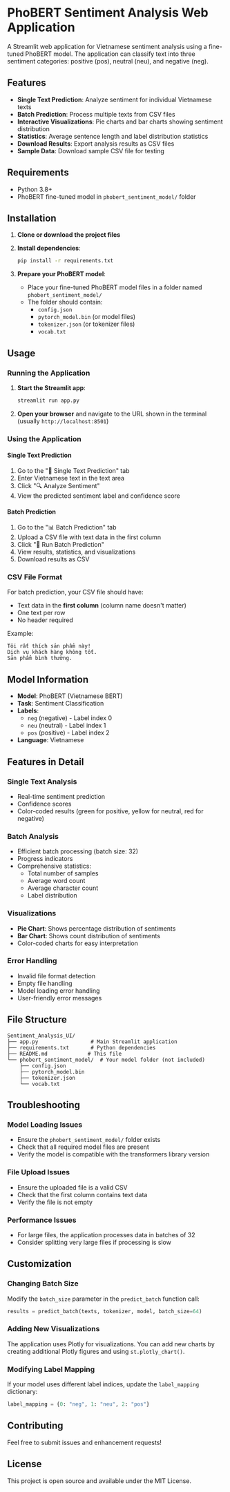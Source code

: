 # PhoBERT Sentiment Analysis Web Application

A Streamlit web application for Vietnamese sentiment analysis using a fine-tuned PhoBERT model. The application can classify text into three sentiment categories: positive (pos), neutral (neu), and negative (neg).

## Features

- **Single Text Prediction**: Analyze sentiment for individual Vietnamese texts
- **Batch Prediction**: Process multiple texts from CSV files
- **Interactive Visualizations**: Pie charts and bar charts showing sentiment distribution
- **Statistics**: Average sentence length and label distribution statistics
- **Download Results**: Export analysis results as CSV files
- **Sample Data**: Download sample CSV file for testing

## Requirements

- Python 3.8+
- PhoBERT fine-tuned model in `phobert_sentiment_model/` folder

## Installation

1. **Clone or download the project files**

2. **Install dependencies**:
   ```bash
   pip install -r requirements.txt
   ```

3. **Prepare your PhoBERT model**:
   - Place your fine-tuned PhoBERT model files in a folder named `phobert_sentiment_model/`
   - The folder should contain:
     - `config.json`
     - `pytorch_model.bin` (or model files)
     - `tokenizer.json` (or tokenizer files)
     - `vocab.txt`

## Usage

### Running the Application

1. **Start the Streamlit app**:
   ```bash
   streamlit run app.py
   ```

2. **Open your browser** and navigate to the URL shown in the terminal (usually `http://localhost:8501`)

### Using the Application

#### Single Text Prediction
1. Go to the "📝 Single Text Prediction" tab
2. Enter Vietnamese text in the text area
3. Click "🔍 Analyze Sentiment"
4. View the predicted sentiment label and confidence score

#### Batch Prediction
1. Go to the "📊 Batch Prediction" tab
2. Upload a CSV file with text data in the first column
3. Click "🚀 Run Batch Prediction"
4. View results, statistics, and visualizations
5. Download results as CSV

### CSV File Format

For batch prediction, your CSV file should have:
- Text data in the **first column** (column name doesn't matter)
- One text per row
- No header required

Example:
```csv
Tôi rất thích sản phẩm này!
Dịch vụ khách hàng không tốt.
Sản phẩm bình thường.
```

## Model Information

- **Model**: PhoBERT (Vietnamese BERT)
- **Task**: Sentiment Classification
- **Labels**: 
  - `neg` (negative) - Label index 0
  - `neu` (neutral) - Label index 1  
  - `pos` (positive) - Label index 2
- **Language**: Vietnamese

## Features in Detail

### Single Text Analysis
- Real-time sentiment prediction
- Confidence scores
- Color-coded results (green for positive, yellow for neutral, red for negative)

### Batch Analysis
- Efficient batch processing (batch size: 32)
- Progress indicators
- Comprehensive statistics:
  - Total number of samples
  - Average word count
  - Average character count
  - Label distribution

### Visualizations
- **Pie Chart**: Shows percentage distribution of sentiments
- **Bar Chart**: Shows count distribution of sentiments
- Color-coded charts for easy interpretation

### Error Handling
- Invalid file format detection
- Empty file handling
- Model loading error handling
- User-friendly error messages

## File Structure

```
Sentiment_Analysis_UI/
├── app.py                 # Main Streamlit application
├── requirements.txt       # Python dependencies
├── README.md             # This file
└── phobert_sentiment_model/  # Your model folder (not included)
    ├── config.json
    ├── pytorch_model.bin
    ├── tokenizer.json
    └── vocab.txt
```

## Troubleshooting

### Model Loading Issues
- Ensure the `phobert_sentiment_model/` folder exists
- Check that all required model files are present
- Verify the model is compatible with the transformers library version

### File Upload Issues
- Ensure the uploaded file is a valid CSV
- Check that the first column contains text data
- Verify the file is not empty

### Performance Issues
- For large files, the application processes data in batches of 32
- Consider splitting very large files if processing is slow

## Customization

### Changing Batch Size
Modify the `batch_size` parameter in the `predict_batch` function call:
```python
results = predict_batch(texts, tokenizer, model, batch_size=64)
```

### Adding New Visualizations
The application uses Plotly for visualizations. You can add new charts by creating additional Plotly figures and using `st.plotly_chart()`.

### Modifying Label Mapping
If your model uses different label indices, update the `label_mapping` dictionary:
```python
label_mapping = {0: "neg", 1: "neu", 2: "pos"}
```

## Contributing

Feel free to submit issues and enhancement requests!

## License

This project is open source and available under the MIT License. 